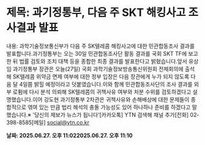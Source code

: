 # **제목: 과기정통부, 다음 주 SKT 해킹사고 조사결과 발표**

  내용: 과학기술정보통신부가 다음 주 SK텔레콤 해킹사고에 대한 민관합동조사 결과를 발표합니다.과기정통부는 오는 30일 민관합동조사단 활동 결과를 국회 SKT TF에 보고한 뒤 법률 검토와 조치 대책 등을 종합한 최종 결과를 발표한다고 밝혔습니다.앞서 유상임 과기정통부 장관은 오늘(27일) 국회 과학기술정보방송통신위원회 전체회의에 출석해 SK텔레콤 위약금 면제 여부에 대한 정부 입장은 다음 장관에게 누가 되지 않도록 다음 달 4일쯤 밝힐 예정이라고 덧붙였습니다.이와 함께 민관합동조사단의 조사 결과를 외부 로펌에 다시 분석 의뢰해 SK텔레콤의 귀책사유 여부와 처분 수위를 검토하겠다고 설명했습니다.이어 강도현 과기정통부 2차관은 귀책사유와 손해배상에 대한 문제들이 종합적으로 엮여 있는 만큼 법리 해석의 충돌 가능성도 있어 하나하나 준비를 하겠다고 말했습니다.※ '당신의 제보가 뉴스가 됩니다'[카카오톡] YTN 검색해 채널 추가[전화] 02-398-8585[메일] social@ytn.co.kr

  **날짜: 2025.06.27. 오후 11:022025.06.27. 오후 11:10**